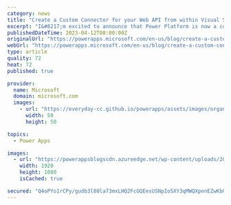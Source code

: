 ```yaml
---
category: news
title: "Create a Custom Connector for your Web API from within Visual Studio"
excerpt: "I&#8217;m excited to announce that Power Platform is now a connected service in Visual Studio 2022 Preview! Code-first developers will now be able to create both APIs and connectors from within Microsoft Visual Studio, thereby minimizing context switching when developing custom connectors for Microsoft"
publishedDateTime: 2023-04-12T08:00:00Z
originalUrl: "https://powerapps.microsoft.com/en-us/blog/create-a-custom-connector-for-your-web-api-from-within-visual-studio/"
webUrl: "https://powerapps.microsoft.com/en-us/blog/create-a-custom-connector-for-your-web-api-from-within-visual-studio/"
type: article
quality: 72
heat: 72
published: true

provider:
  name: Microsoft
  domain: microsoft.com
  images:
    - url: "https://everyday-cc.github.io/powerapps/assets/images/organizations/microsoft.com-50x50.jpg"
      width: 50
      height: 50

topics:
  - Power Apps

images:
  - url: "https://powerappsblogscdn.azureedge.net/wp-content/uploads/2023/04/VS-Project.gif"
    width: 1920
    height: 1080
    isCached: true

secured: "Q4oPYo1rCPy/gudb3l80la73mxLHQ2FcGQEesUSNpIo5XY3qMWQXpnnEZwKbGzvYxZlSrCliDLb5ngKTi1Ku5pjgxKRgrszLjlHvY+6oGIow3qmKFbTlVEiljG3zBygjnOdFzdtskE3OIvMuh4cB6CofvIzsrrwMcZY4sKqbqqp6CCd/xbeys0LrlfSkDVDmaIPPHNqO/s8J35IG3DNopgpYIPh/5reWoGB1++6bEn6ETsZaO1pyS4wKLEk+fyJpkNw7zaplwXgxtviJUpOt9KP/Z+Hhlyqih1zY0PsUbpuemZx6Lsxl+iE2pJQQZO1AdOqM92uhihrj/5YfVwgfrOHQYHwDX0SgTLpVYKHCq/g=;9VZLuEHnAT8eQGwsEEi6KA=="
---
```


